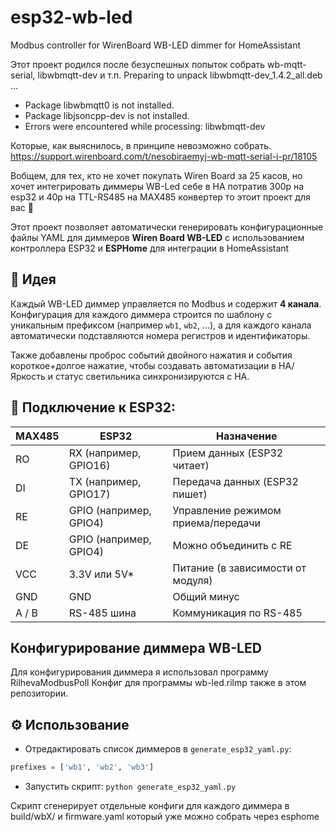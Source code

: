 # esp32-wb-led
Modbus controller for WirenBoard WB-LED dimmer for HomeAssistant

Этот проект родился после безуспешных попыток собрать wb-mqtt-serial, libwbmqtt-dev и т.п. 
Preparing to unpack libwbmqtt-dev_1.4.2_all.deb ...
-  Package libwbmqtt0 is not installed.
-  Package libjsoncpp-dev is not installed.
- Errors were encountered while processing:
 libwbmqtt-dev

Которые, как выяснилось, в принципе невозможно собрать.
https://support.wirenboard.com/t/nesobiraemyj-wb-mqtt-serial-i-pr/18105


Вобщем, для тех, кто не хочет покупать Wiren Board за 25 касов, но хочет интегрировать диммеры WB-Led себе в HA потратив 300р на esp32 и 40р на TTL-RS485 на MAX485 конвертер то этоит проект для вас 🙏


Этот проект позволяет автоматически генерировать конфигурационные файлы YAML для диммеров **Wiren Board WB-LED** с использованием контроллера ESP32 и **ESPHome** для интеграции в HomeAssistant

## 🧠 Идея

Каждый WB-LED диммер управляется по Modbus и содержит **4 канала**. 
Конфигурация для каждого диммера строится по шаблону с уникальным префиксом (например `wb1`, `wb2`, ...), 
а для каждого канала автоматически подставляются номера регистров и идентификаторы.

Также добавлены проброс событий двойного нажатия и события короткое+долгое нажатие, чтобы создавать автоматизации в HA/
Яркость и статус светильника синхронизируются с HA.

## 📌 Подключение к ESP32:
| MAX485 | ESP32                          | Назначение                                |
|--------|--------------------------------|-------------------------------------------|
| RO     | RX (например, GPIO16)          | Прием данных (ESP32 читает)               |
| DI     | TX (например, GPIO17)          | Передача данных (ESP32 пишет)             |
| RE     | GPIO (например, GPIO4)         | Управление режимом приема/передачи        |
| DE     | GPIO (например, GPIO4)         | Можно объединить с RE                     |
| VCC    | 3.3V или 5V*                   | Питание (в зависимости от модуля)         |
| GND    | GND                            | Общий минус                               |
| A / B  | RS-485 шина                    | Коммуникация по RS-485                    |


## Конфигурирование диммера WB-LED
Для конфигурирования диммера я использовал программу RilhevaModbusPoll
Конфиг для программы wb-led.rilmp также в этом репозитории.


## ⚙️ Использование

- Отредактировать список диммеров в `generate_esp32_yaml.py`:

```python
prefixes = ['wb1', 'wb2', 'wb3']
```

- Запустить скрипт:
```python generate_esp32_yaml.py```

Скрипт сгенерирует отдельные конфиги для каждого диммера в build/wbX/ и firmware.yaml который уже можно собрать через esphome 


